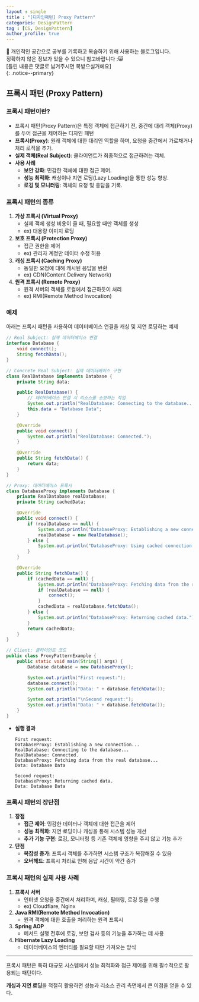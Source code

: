 ```yaml
---
layout : single
title : "[디자인패턴] Proxy Pattern"
categories: DesignPattern
tag : [CS, DesignPattern]
author_profile: true
---
```


📌 개인적인 공간으로 공부를 기록하고 복습하기 위해 사용하는 블로그입니다. <br>
정확하지 않은 정보가 있을 수 있으니 참고바랍니다 :😸 <br>
[틀린 내용은 댓글로 남겨주시면 복받으실거에요]  
{: .notice--primary}

## 프록시 패턴 (Proxy Pattern)

### **프록시 패턴이란?**

- 프록시 패턴(Proxy Pattern)은 특정 객체에 접근하기 전, 중간에 대리 객체(Proxy)를 두어 접근을 제어하는 디자인 패턴
- **프록시(Proxy)**: 원래 객체에 대한 대리인 역할을 하며, 요청을 중간에서 가로채거나 처리 로직을 추가.
- **실제 객체(Real Subject)**: 클라이언트가 최종적으로 접근하려는 객체.
- **사용 사례**
    - **보안 강화**: 민감한 객체에 대한 접근 제어.
    - **성능 최적화**: 캐싱이나 지연 로딩(Lazy Loading)을 통한 성능 향상.
    - **로깅 및 모니터링**: 객체의 요청 및 응답을 기록.

### **프록시 패턴의 종류**

1. **가상 프록시 (Virtual Proxy)**
    - 실제 객체 생성 비용이 클 때, 필요할 때만 객체를 생성
    - ex) 대용량 이미지 로딩
2. **보호 프록시 (Protection Proxy)**
    - 접근 권한을 제어
    - ex) 관리자 계정만 데이터 수정 허용
3. **캐싱 프록시 (Caching Proxy)**
    - 동일한 요청에 대해 캐시된 응답을 반환
    - ex) CDN(Content Delivery Network)
4. **원격 프록시 (Remote Proxy)**
    - 원격 서버의 객체를 로컬에서 접근하듯이 처리
    - ex) RMI(Remote Method Invocation)

### **예제**

아래는 프록시 패턴을 사용하여 데이터베이스 연결을 캐싱 및 지연 로딩하는 예제

```java
// Real Subject: 실제 데이터베이스 연결
interface Database {
    void connect();
    String fetchData();
}

// Concrete Real Subject: 실제 데이터베이스 구현
class RealDatabase implements Database {
    private String data;

    public RealDatabase() {
        // 데이터베이스 연결 시 리소스를 소모하는 작업
        System.out.println("RealDatabase: Connecting to the database...");
        this.data = "Database Data";
    }

    @Override
    public void connect() {
        System.out.println("RealDatabase: Connected.");
    }

    @Override
    public String fetchData() {
        return data;
    }
}

// Proxy: 데이터베이스 프록시
class DatabaseProxy implements Database {
    private RealDatabase realDatabase;
    private String cachedData;

    @Override
    public void connect() {
        if (realDatabase == null) {
            System.out.println("DatabaseProxy: Establishing a new connection...");
            realDatabase = new RealDatabase();
        } else {
            System.out.println("DatabaseProxy: Using cached connection.");
        }
    }

    @Override
    public String fetchData() {
        if (cachedData == null) {
            System.out.println("DatabaseProxy: Fetching data from the real database...");
            if (realDatabase == null) {
                connect();
            }
            cachedData = realDatabase.fetchData();
        } else {
            System.out.println("DatabaseProxy: Returning cached data.");
        }
        return cachedData;
    }
}

// Client: 클라이언트 코드
public class ProxyPatternExample {
    public static void main(String[] args) {
        Database database = new DatabaseProxy();

        System.out.println("First request:");
        database.connect();
        System.out.println("Data: " + database.fetchData());

        System.out.println("\nSecond request:");
        System.out.println("Data: " + database.fetchData());
    }
}

```

- **실행 결과**
    
    ```
    First request:
    DatabaseProxy: Establishing a new connection...
    RealDatabase: Connecting to the database...
    RealDatabase: Connected.
    DatabaseProxy: Fetching data from the real database...
    Data: Database Data
    
    Second request:
    DatabaseProxy: Returning cached data.
    Data: Database Data
    ```
    

### **프록시 패턴의 장단점**

1. **장점**
    - **접근 제어**: 민감한 데이터나 객체에 대한 접근을 제어
    - **성능 최적화**: 지연 로딩이나 캐싱을 통해 시스템 성능 개선
    - **추가 기능 구현**: 로깅, 모니터링 등 기존 객체에 영향을 주지 않고 기능 추가
2. **단점**
    - **복잡성 증가**: 프록시 객체를 추가하면 시스템 구조가 복잡해질 수 있음
    - **오버헤드**: 프록시 처리로 인해 응답 시간이 약간 증가

### **프록시 패턴의 실제 사용 사례**

1. **프록시 서버**
    - 인터넷 요청을 중간에서 처리하며, 캐싱, 필터링, 로깅 등을 수행
    - ex) Cloudflare, Nginx
2. **Java RMI(Remote Method Invocation)**
    - 원격 객체에 대한 호출을 처리하는 원격 프록시
3. **Spring AOP**
    - 메서드 실행 전후에 로깅, 보안 검사 등의 기능을 추가하는 데 사용
4. **Hibernate Lazy Loading**
    - 데이터베이스의 엔터티를 필요할 때만 가져오는 방식

---

프록시 패턴은 특히 대규모 시스템에서 성능 최적화와 접근 제어를 위해 필수적으로 활용되는 패턴이다.

**캐싱과 지연 로딩**을 적절히 활용하면 성능과 리소스 관리 측면에서 큰 이점을 얻을 수 있다.